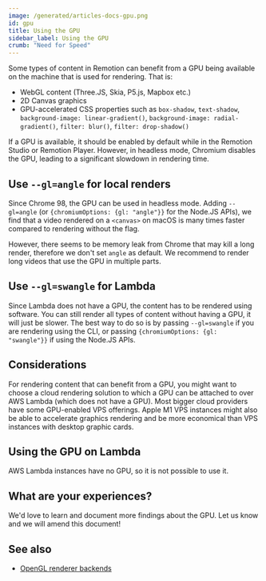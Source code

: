```yaml
---
image: /generated/articles-docs-gpu.png
id: gpu
title: Using the GPU
sidebar_label: Using the GPU
crumb: "Need for Speed"
---
```


Some types of content in Remotion can benefit from a GPU being available on the machine that is used for rendering. That is:

- WebGL content (Three.JS, Skia, P5.js, Mapbox etc.)
- 2D Canvas graphics
- GPU-accelerated CSS properties such as `box-shadow`, `text-shadow`, `background-image: linear-gradient()`, `background-image: radial-gradient()`, `filter: blur()`, `filter: drop-shadow()`

If a GPU is available, it should be enabled by default while in the Remotion Studio or Remotion Player. However, in headless mode, Chromium disables the GPU, leading to a significant
slowdown in rendering time.

## Use `--gl=angle` for local renders

Since Chrome 98, the GPU can be used in headless mode. Adding `--gl=angle` (or `{chromiumOptions: {gl: "angle"}}` for the Node.JS APIs), we find that a video rendered on a `<canvas>` on macOS is many times faster compared to rendering without the flag.

However, there seems to be memory leak from Chrome that may kill a long render, therefore we don't set `angle` as default. We recommend to render long videos that use the GPU in multiple parts.

## Use `--gl=swangle` for Lambda

Since Lambda does not have a GPU, the content has to be rendered using software. You can still render all types of content without having a GPU, it will just be slower. The best way to do so is by passing `--gl=swangle` if you are rendering using the CLI, or passing `{chromiumOptions: {gl: "swangle"}}` if using the Node.JS APIs.

## Considerations

For rendering content that can benefit from a GPU, you might want to choose a cloud rendering solution to which a GPU can be attached to over AWS Lambda (which does not have a GPU). Most bigger cloud providers have some GPU-enabled VPS offerings. Apple M1 VPS instances might also be able to accelerate graphics rendering and be more economical than VPS instances with desktop graphic cards.

## Using the GPU on Lambda

AWS Lambda instances have no GPU, so it is not possible to use it.

## What are your experiences?

We'd love to learn and document more findings about the GPU. Let us know and we will amend this document!

## See also

- [OpenGL renderer backends](/docs/gl-options)
